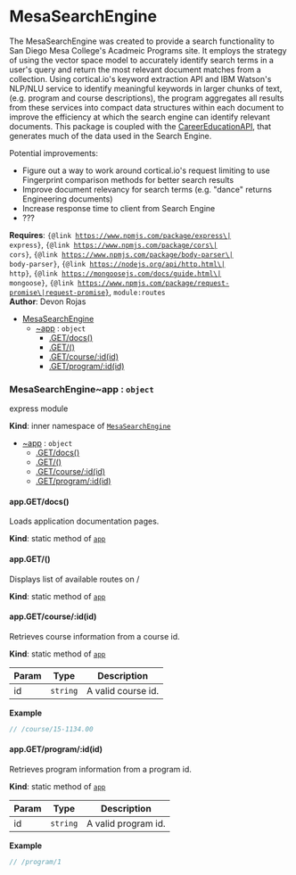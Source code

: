 <a name="module_MesaSearchEngine"></a>

# MesaSearchEngine
The MesaSearchEngine was created to provide a search functionality to San Diego Mesa College's Acadmeic Programs site. It employs the strategy of using the vector space model to accurately identify search terms in a user's query and return the most relevant document matches from a collection. Using cortical.io's keyword extraction API and IBM Watson's NLP/NLU service to identify meaningful keywords in larger chunks of text, (e.g. program and course descriptions), the program aggregates all results from these services into compact data structures within each document to improve the efficiency at which the search engine can identify relevant documents. This package is coupled with the [CareerEducationAPI](https://github.com/devonrojas/MesaONET_API), that generates much of the data used in the Search Engine.

Potential improvements:
- Figure out a way to work around cortical.io's request limiting to use Fingerprint comparison methods for better search results
- Improve document relevancy for search terms (e.g. "dance" returns Engineering documents)
- Increase response time to client from Search Engine
- ???

**Requires**: <code>{@link https://www.npmjs.com/package/express\| express}</code>, <code>{@link https://www.npmjs.com/package/cors\| cors}</code>, <code>{@link https://www.npmjs.com/package/body-parser\| body-parser}</code>, <code>{@link https://nodejs.org/api/http.html\| http}</code>, <code>{@link https://mongoosejs.com/docs/guide.html\| mongoose}</code>, <code>{@link https://www.npmjs.com/package/request-promise\|request-promise}</code>, <code>module:routes</code>  
**Author**: Devon Rojas  

* [MesaSearchEngine](#module_MesaSearchEngine)
    * [~app](#module_MesaSearchEngine..app) : <code>object</code>
        * [.GET/docs()](#module_MesaSearchEngine..app.GET/docs)
        * [.GET/()](#module_MesaSearchEngine..app.GET/)
        * [.GET/course/:id(id)](#module_MesaSearchEngine..app.GET/course/_id)
        * [.GET/program/:id(id)](#module_MesaSearchEngine..app.GET/program/_id)

<a name="module_MesaSearchEngine..app"></a>

### MesaSearchEngine~app : <code>object</code>
express module

**Kind**: inner namespace of [<code>MesaSearchEngine</code>](#module_MesaSearchEngine)  

* [~app](#module_MesaSearchEngine..app) : <code>object</code>
    * [.GET/docs()](#module_MesaSearchEngine..app.GET/docs)
    * [.GET/()](#module_MesaSearchEngine..app.GET/)
    * [.GET/course/:id(id)](#module_MesaSearchEngine..app.GET/course/_id)
    * [.GET/program/:id(id)](#module_MesaSearchEngine..app.GET/program/_id)

<a name="module_MesaSearchEngine..app.GET/docs"></a>

#### app.GET/docs()
Loads application documentation pages.

**Kind**: static method of [<code>app</code>](#module_MesaSearchEngine..app)  
<a name="module_MesaSearchEngine..app.GET/"></a>

#### app.GET/()
Displays list of available routes on /

**Kind**: static method of [<code>app</code>](#module_MesaSearchEngine..app)  
<a name="module_MesaSearchEngine..app.GET/course/_id"></a>

#### app.GET/course/:id(id)
Retrieves course information from a course id.

**Kind**: static method of [<code>app</code>](#module_MesaSearchEngine..app)  

| Param | Type | Description |
| --- | --- | --- |
| id | <code>string</code> | A valid course id. |

**Example**  
```js
// /course/15-1134.00
```
<a name="module_MesaSearchEngine..app.GET/program/_id"></a>

#### app.GET/program/:id(id)
Retrieves program information from a program id.

**Kind**: static method of [<code>app</code>](#module_MesaSearchEngine..app)  

| Param | Type | Description |
| --- | --- | --- |
| id | <code>string</code> | A valid program id. |

**Example**  
```js
// /program/1
```
